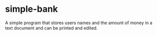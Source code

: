 # simple-bank
A simple program that stores users names and the amount of money in a text document and can be printed and edited.
